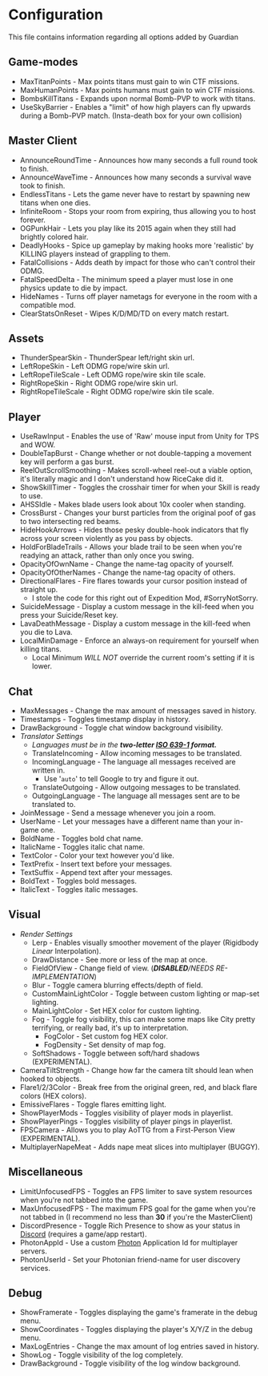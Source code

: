 # Configuration
This file contains information regarding all options added by Guardian

## Game-modes
- MaxTitanPoints - Max points titans must gain to win CTF missions.
- MaxHumanPoints - Max points humans must gain to win CTF missions.
- BombsKillTitans - Expands upon normal Bomb-PVP to work with titans.
- UseSkyBarrier - Enables a "limit" of how high players can fly upwards during a Bomb-PVP match. (Insta-death box for your own collision)

## Master Client
- AnnounceRoundTime - Announces how many seconds a full round took to finish.
- AnnounceWaveTime - Announces how many seconds a survival wave took to finish.
- EndlessTitans - Lets the game never have to restart by spawning new titans when one dies.
- InfiniteRoom - Stops your room from expiring, thus allowing you to host forever.
- OGPunkHair - Lets you play like its 2015 again when they still had brightly colored hair.
- DeadlyHooks - Spice up gameplay by making hooks more 'realistic' by KILLING players instead of grappling to them.
- FatalCollisions - Adds death by impact for those who can't control their ODMG.
- FatalSpeedDelta - The minimum speed a player must lose in one physics update to die by impact.
- HideNames - Turns off player nametags for everyone in the room with a compatible mod.
- ClearStatsOnReset - Wipes K/D/MD/TD on every match restart.

## Assets
- ThunderSpearSkin - ThunderSpear left/right skin url.
- LeftRopeSkin - Left ODMG rope/wire skin url.
- LeftRopeTileScale - Left ODMG rope/wire skin tile scale.
- RightRopeSkin - Right ODMG rope/wire skin url.
- RightRopeTileScale - Right ODMG rope/wire skin tile scale.

## Player
- UseRawInput - Enables the use of 'Raw' mouse input from Unity for TPS and WOW.
- DoubleTapBurst - Change whether or not double-tapping a movement key will perform a gas burst.
- ReelOutScrollSmoothing - Makes scroll-wheel reel-out a viable option, it's literally magic and I don't understand how RiceCake did it.
- ShowSkillTimer - Toggles the crosshair timer for when your Skill is ready to use.
- AHSSIdle - Makes blade users look about 10x cooler when standing.
- CrossBurst - Changes your burst particles from the original poof of gas to two intersecting red beams.
- HideHookArrows - Hides those pesky double-hook indicators that fly across your screen violently as you pass by objects.
- HoldForBladeTrails - Allows your blade trail to be seen when you're readying an attack, rather than only once you swing.
- OpacityOfOwnName - Change the name-tag opacity of yourself.
- OpacityOfOtherNames - Change the name-tag opacity of others.
- DirectionalFlares - Fire flares towards your cursor position instead of straight up.
    - I stole the code for this right out of Expedition Mod, #SorryNotSorry.
- SuicideMessage - Display a custom message in the kill-feed when you press your Suicide/Reset key.
- LavaDeathMessage - Display a custom message in the kill-feed when you die to Lava.
- LocalMinDamage - Enforce an always-on requirement for yourself when killing titans.
    - Local Minimum *WILL NOT* override the current room's setting if it is lower.

## Chat
- MaxMessages - Change the max amount of messages saved in history.
- Timestamps - Toggles timestamp display in history.
- DrawBackground - Toggle chat window background visibility.
- *Translator Settings*
    - *Languages must be in the **two-letter [ISO 639-1](https://en.wikipedia.org/wiki/List_of_ISO_639-1_codes) format.***
    - TranslateIncoming - Allow incoming messages to be translated.
    - IncomingLanguage - The language all messages received are written in.
        - Use '`auto`' to tell Google to try and figure it out.
    - TranslateOutgoing - Allow outgoing messages to be translated.
    - OutgoingLanguage - The language all messages sent are to be translated to.
- JoinMessage - Send a message whenever you join a room.
- UserName - Let your messages have a different name than your in-game one.
- BoldName - Toggles bold chat name.
- ItalicName - Toggles italic chat name.
- TextColor - Color your text however you'd like.
- TextPrefix - Insert text before your messages.
- TextSuffix - Append text after your messages.
- BoldText - Toggles bold messages.
- ItalicText - Toggles italic messages.

## Visual
- *Render Settings*
    - Lerp - Enables visually smoother movement of the player (Rigidbody *Linear* Interpolation).
    - DrawDistance - See more or less of the map at once.
    - FieldOfView - Change field of view. (***DISABLED**/NEEDS RE-IMPLEMENTATION*)
    - Blur - Toggle camera blurring effects/depth of field.
    - CustomMainLightColor - Toggle between custom lighting or map-set lighting.
    - MainLightColor - Set HEX color for custom lighting.
    - Fog - Toggle fog visibility, this can make some maps like City pretty terrifying, or really bad, it's up to interpretation.
        - FogColor - Set custom fog HEX color.
        - FogDensity - Set density of map fog.
    - SoftShadows - Toggle between soft/hard shadows (EXPERIMENTAL).
- CameraTiltStrength - Change how far the camera tilt should lean when hooked to objects.
- Flare1/2/3Color - Break free from the original green, red, and black flare colors (HEX colors).
- EmissiveFlares - Toggle flares emitting light.
- ShowPlayerMods - Toggles visibility of player mods in playerlist.
- ShowPlayerPings - Toggles visibility of player pings in playerlist.
- FPSCamera - Allows you to play AoTTG from a First-Person View (EXPERIMENTAL).
- MultiplayerNapeMeat - Adds nape meat slices into multiplayer (BUGGY).

## Miscellaneous
- LimitUnfocusedFPS - Toggles an FPS limiter to save system resources when you're not tabbed into the game.
- MaxUnfocusedFPS - The maximum FPS goal for the game when you're not tabbed in (I recommend no less than **30** if you're the MasterClient)
- DiscordPresence - Toggle Rich Presence to show as your status in [Discord](https://discord.com/) (requires a game/app restart).
- PhotonAppId - Use a custom [Photon](https://photonengine.com/) Application Id for multiplayer servers.
- PhotonUserId - Set your Photonian friend-name for user discovery services.

## Debug
- ShowFramerate - Toggles displaying the game's framerate in the debug menu.
- ShowCoordinates - Toggles displaying the player's X/Y/Z in the debug menu.
- MaxLogEntries - Change the max amount of log entries saved in history.
- ShowLog - Toggle visibility of the log completely.
- DrawBackground - Toggle visibility of the log window background.